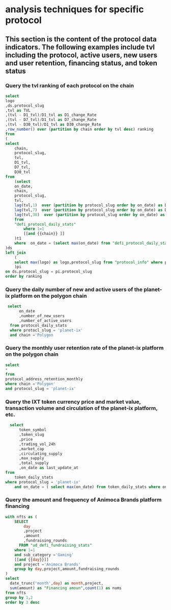 # analysis techniques for specific protocol
##  This section is the content of the protocol data indicators. The following examples include tvl including the protocol, active users, new users and user retention, financing status, and token status
### Query the tvl ranking of each protocol on the chain 
  ``` sql
  select 
  logo
  ,ds.protocol_slug
  ,tvl as TVL
  ,(tvl - D1_tvl)/D1_tvl as D1_change_Rate
  ,(tvl - D7_tvl)/D1_tvl as D7_change_Rate
  ,(tvl - D30_tvl)/D1_tvl as D30_change_Rate
  ,row_number() over (partition by chain order by tvl desc) ranking
  from
  (
  select
      chain,
      protocol_slug,
      tvl,
      D1_tvl,
      D7_tvl,
      D30_tvl
  from 
      (select 
      on_date,
      chain,
      protocol_slug,
      tvl,
      lag(tvl,1)  over (partition by protocol_slug order by on_date) as D1_tvl,
      lag(tvl,7)  over (partition by protocol_slug order by on_date) as D7_tvl,
      lag(tvl,30)  over (partition by protocol_slug order by on_date) as D30_tvl
      from 
      "defi_protocol_daily_stats" 
          where 1=1 
          [[and {{chain}} ]]
      )t1
      where  on_date = (select max(on_date) from "defi_protocol_daily_stats" where date(on_date) != current_date )
  )ds
  left join
      (
      select max(logo) as logo,protocol_slug from "protocol_info" where protocol_type='DeFi' group by protocol_slug 
      )pi 
  on ds.protocol_slug = pi.protocol_slug
  order by ranking
```

### Query the daily number of new and active users of the planet-ix platform on the polygon chain
``` sql
 select
      on_date
      ,number_of_new_users
      ,number_of_active_users
  from protocol_daily_stats
  where protocl_slug = 'planet-ix'
  and chain ='Polygon
```

### Query the monthly user retention rate of the planet-ix platform on the polygon chain
``` sql
select
*
from
protocol_address_retention_monthly
where chain ='Polygon'
and protocol_slug = 'planet-ix' 
```

### Query the IXT token currency price and market value, transaction volume and circulation of the planet-ix platform, etc.
``` sql
  select
      token_symbol
      ,token_slug
      ,price
      ,trading_vol_24h
      ,market_cap
      ,circulating_supply
      ,max_supply
      ,total_supply
      ,on_date as last_update_at
from
    token_daily_stats
where protocol_slug = 'planet-ix'
    and on_date = ( select max(on_date) from token_daily_stats where on_date >= date_add('day',-3,current_date))
```

### Query the amount and frequency of Animoca Brands platform financing
``` sql
with nfts as (
    SELECT
        day
        ,project
        ,amount
        ,fundraising_rounds 
      FROM "ud_defi_fundraising_stats"
    where 1=1
    and sub_category ='Gaming'
    [[and {{day}}]]
    and project ='Animoca Brands'
    group by day,project,amount,fundraising_rounds
)
select 
  date_trunc('month',day) as month,project,
  sum(amount) as "Financing amoun",count(1) as nums 
from nfts
group by 1,2
order by 3 desc
```
